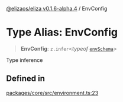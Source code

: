 [@elizaos/eliza v0.1.6-alpha.4](../index.md) / EnvConfig

# Type Alias: EnvConfig

> **EnvConfig**: `z.infer`\<_typeof_ [`envSchema`](../variables/envSchema.md)\>

Type inference

## Defined in

[packages/core/src/environment.ts:23](https://github.com/elizaos/eliza/blob/main/packages/core/src/environment.ts#L23)
